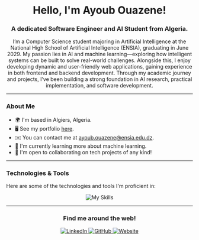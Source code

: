 <h1 align="center">Hello, I'm Ayoub Ouazene!</h1>
<h3 align="center">A dedicated Software Engineer and AI Student from Algeria.</h3>

<p align="center">
I’m a Computer Science student majoring in Artificial Intelligence at the National High School of Artificial Intelligence (ENSIA), graduating in June 2029. My passion lies in AI and machine learning—exploring how intelligent systems can be built to solve real-world challenges. Alongside this, I enjoy developing dynamic and user-friendly web applications, gaining experience in both frontend and backend development. Through my academic journey and projects, I’ve been building a strong foundation in AI research, practical implementation, and software development.
</p>

---

### About Me

- 🌍 I'm based in Algiers, Algeria.
- 🖥️ See my portfolio [here](https://ayoub-ouazene.vercel.app/).
- ✉️ You can contact me at [ayoub.ouazene@ensia.edu.dz](mailto:ayoub.ouazene@ensia.edu.dz).
- 🧠 I'm currently learning more about machine learning.
- 🤝 I'm open to collaborating on tech projects of any kind!

---

### Technologies & Tools

Here are some of the technologies and tools I'm proficient in:

<div align="center">
  <img src="https://skillicons.dev/icons?i=js,html,css,ts,django,flask,express,mongodb,mysql,fastapi,sqlite,cpp,c,qt,figma,docker,react,nodejs,python,git" alt="My Skills">
</div>

---
<h3 align="center">Find me around the web!</h3>

<p align="center">
  <a href="https://www.linkedin.com/in/ayoub-ouazene-2369a531b/" target="_blank">
    <img src="https://img.shields.io/badge/LinkedIn-0077B5?style=for-the-badge&logo=linkedin&logoColor=white" alt="LinkedIn">
  </a>
    <a href="https://github.com/ayoub-ouazene" target="_blank">
    <img src="https://img.shields.io/badge/GitHub-100000?style=for-the-badge&logo=github&logoColor=white" alt="GitHub">
  </a>
 
  <a href="https://ayoub-ouazene.vercel.app/" target="_blank">
    <img src="https://img.shields.io/badge/Website-F06529?style=for-the-badge&logo=Web-development&logoColor=white" alt="Website">
  </a>
</p>

